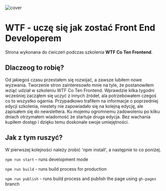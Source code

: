 ![cover](https://przemyslawhulicz.github.io/homepage-webpack/og.png)

# WTF - uczę się jak zostać Front End Developerem 

Strona wykonana do ćwiczeń podczas szkolenia **WTF Co Ten Frontend**.

## Dlaczeog to robię?

Od jakiegoś czasu przestałem się rozwijać, a zawsze lubiłem nowe wyzwania. Tworzenie stron zainteresowło mnie na tyle, że postanowiłem wziąć udział w szkoleniu WTF Co Ten Frontend. Wprawdzie kilka tygodni wcześniej zacząłem się uczyć z innych źródeł, ala potrzebowałem czegoś co to wszystko ogarnia. Przypadkowo trafiłem na informacje o poprzedniej edycji szkolenia, niestety nie zapowiadało się na kolejną edycję, ale zapisałem się do newslettera. Ku mojemu ogromnemu zadowoleniu po kilku dniach otrzymałem wiadomość że startuje druga edycja. Bez wachania kupiłem dostęp i dzięku temu doskonale swoje umiejętności.

## Jak z tym ruszyć?

W pierwszej kolejności należy zrobić 'npm install', a następnie to co poniżej.

`npm run start` - runs development mode

`npm run build` - runs build process for production

`npm run publish` - runs build process and publish the page using `gh-pages` branch

